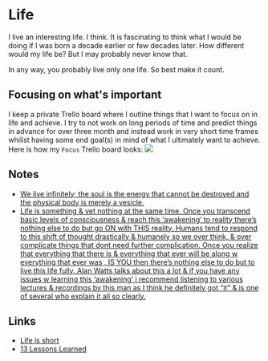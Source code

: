 # Life
I live an interesting life. I think. It is fascinating to think what I would be doing if I was born a decade earlier or few decades later. How different would my life be? But I may probably never know that.

In any way, you probably live only one life. So best make it count.

## Focusing on what's important
I keep a private Trello board where I outline things that I want to focus on in life and achieve. I try to not work on long periods of time and predict things in advance for over three month and instead work in very short time frames whilist having some end goal(s) in mind of what I ultimately want to achieve. Here is how my `Focus` Trello board looks:
![](https://i.imgur.com/izTCK9V.png)

## Notes
- [We live infinitely; the soul is the energy that cannot be destroyed and the physical body is merely a vesicle.](https://www.reddit.com/r/DMT/comments/7mnp7f/your_number_one_most_profound_realisation_after/)
- [Life is something & yet nothing at the same time. Once you transcend basic levels of consciousness & reach this ‘awakening’ to reality there’s nothing else to do but go ON with THIS reality. Humans tend to respond to this shift of thought drastically & humanely so we over think, & over complicate things that dont need further complication. Once you realize that everything that there is & everything that ever will be along w everything that ever was , IS YOU then there’s nothing else to do but to live this life fully. Alan Watts talks about this a lot & if you have any issues w learning this ‘awakening’ i recommend listening to various lectures & recordings by this man as I think he definitely got “it” & is one of several who explain it all so clearly.](https://www.reddit.com/r/Psychonaut/comments/7whvuf/what_youre_experiencing_is_death_without_the/)

## Links
- [Life is short](http://paulgraham.com/vb.html)
- [13 Lessons Learned](https://brightthemag.com/13-lessons-learned-e4f8ceb21e60)